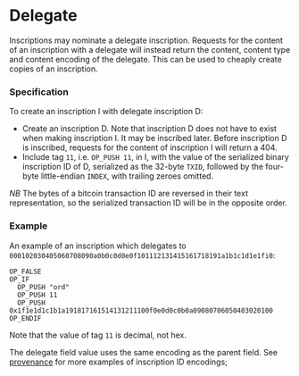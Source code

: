 Delegate
========

Inscriptions may nominate a delegate inscription. Requests for the content of
an inscription with a delegate will instead return the content, content type 
and content encoding of the delegate. This can be used to cheaply create copies 
of an inscription.

### Specification

To create an inscription I with delegate inscription D:

- Create an inscription D. Note that inscription D does not have to exist when
  making inscription I. It may be inscribed later. Before inscription D is
  inscribed, requests for the content of inscription I will return a 404.
- Include tag `11`, i.e. `OP_PUSH 11`, in I, with the value of the serialized
  binary inscription ID of D, serialized as the 32-byte `TXID`, followed by the
  four-byte little-endian `INDEX`, with trailing zeroes omitted.

_NB_ The bytes of a bitcoin transaction ID are reversed in their text
representation, so the serialized transaction ID will be in the opposite order.

### Example

An example of an inscription which delegates to
`000102030405060708090a0b0c0d0e0f101112131415161718191a1b1c1d1e1fi0`:

```
OP_FALSE
OP_IF
  OP_PUSH "ord"
  OP_PUSH 11
  OP_PUSH 0x1f1e1d1c1b1a191817161514131211100f0e0d0c0b0a09080706050403020100
OP_ENDIF
```

Note that the value of tag `11` is decimal, not hex.

The delegate field value uses the same encoding as the parent field. See
[provenance](provenance.md) for more examples of inscription ID encodings;
